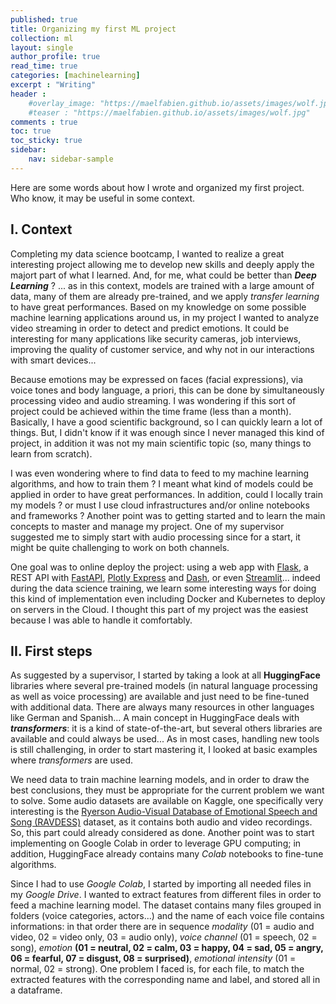 ```yaml
---
published: true
title: Organizing my first ML project
collection: ml
layout: single
author_profile: true
read_time: true
categories: [machinelearning]
excerpt : "Writing"
header :
    #overlay_image: "https://maelfabien.github.io/assets/images/wolf.jpg"
    #teaser : "https://maelfabien.github.io/assets/images/wolf.jpg"
comments : true
toc: true
toc_sticky: true
sidebar:
    nav: sidebar-sample
---
```


<!--src="https://cdn.mathjax.org/mathjax/latest/MathJax.js?config=TeX-MML-AM_CHTML">
</script> -->

Here are some words about how I wrote and organized my first project. Who know, it may be useful in some context.

## I. Context

Completing my data science bootcamp, I wanted to realize a great interesting project allowing me to develop new skills and deeply apply the majort part of what I learned. And, for me, what could be better than ***Deep Learning*** ? ... as in this context, models are trained with a large amount of data, many of them are already pre-trained, and we apply *transfer learning* to have great performances.  Based on my knowledge on some possible machine learning applications around us, in my project I wanted to analyze video streaming in order to detect and predict emotions. It could be interesting for many applications like security cameras, job interviews, improving the quality of customer service, and why not in our interactions with smart devices...

Because emotions may be expressed on faces (facial expressions), via voice tones and body language, a priori, this can be done by simultaneously processing video and audio streaming. I was wondering if this sort of project could be achieved within the time frame (less than a month). Basically, I have a good scientific background, so I can quickly learn a lot of things. But, I didn't know if it was enough since I never managed this kind of project, in addition it was not my main scientific topic (so, many things to learn from scratch).

I was even wondering where to find data to feed to my machine learning algorithms, and how to train them ? I meant what kind of models could be applied in order to have great performances. In addition, could I locally train my models ? or must I use cloud infrastructures and/or online notebooks and frameworks ? Another point was to getting started and to learn the main concepts to master and manage my project. One of my supervisor suggested me to simply start with audio processing since for a start, it might be quite challenging to work on both channels.

One goal was to online deploy the project: using a web app with [Flask](https://flask.palletsprojects.com/), a REST API with [FastAPI]('https://fastapi.tiangolo.com'), [Plotly Express](https://plotly.com/python/plotly-express/) and [Dash](https://dash-gallery.plotly.host/Portal/), or even [Streamlit](https://streamlit.io)... indeed during the data science training, we learn some interesting ways for doing this kind of implementation even including Docker and Kubernetes to deploy on servers in the Cloud. I thought this part of my project was the easiest because I was able to handle it comfortably.

## II. First steps

As suggested by a supervisor, I started by taking a look at all **HuggingFace** libraries where several pre-trained models (in natural language processing as well as voice processing) are available and just need to be fine-tuned with additional data. There are always many resources in other languages like German and Spanish... A main concept in HuggingFace deals with ***transformers***: it is a kind of state-of-the-art, but several others libraries are available and could always be used... As in most cases, handling new tools is still challenging, in order to start mastering it, I looked at basic examples where *transformers* are used.

We need data to train machine learning models, and in order to draw the best conclusions, they must be appropriate for the current problem we want to solve. Some audio datasets are available on Kaggle, one specifically very interesting is the [Ryerson Audio-Visual Database of Emotional Speech and Song (RAVDESS)](https://zenodo.org/record/1188976#.YF5hwC1Q2Rs) dataset, as it contains both audio and video recordings. So, this part could already considered as done. Another point was to start implementing on Google Colab in order to leverage GPU computing; in addition, HuggingFace already contains many *Colab* notebooks to fine-tune algorithms.

Since I had to use *Google Colab*, I started by importing all needed files in my *Google Drive*. I wanted to extract features from different files in order to feed a machine learning model. The dataset contains many files grouped in folders (voice categories, actors...) and the name of each voice file contains informations: in that order there are in sequence  *modality* (01 = audio and video, 02 = video only, 03 = audio only), *voice channel* (01 = speech, 02 = song), *emotion* **(01 = neutral, 02 = calm, 03 = happy, 04 = sad, 05 = angry, 06 = fearful, 07 = disgust, 08 = surprised)**, *emotional intensity* (01 = normal, 02 = strong). One problem I faced is, for each file, to match the extracted features with the corresponding name and label, and stored all in a dataframe.
